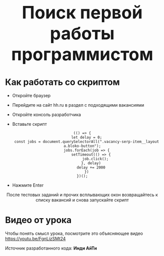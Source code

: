 # <div align="center"><h1>Поиск первой работы программистом</h1></div>



<h1>Как работать со скриптом</h1>


- Откройте браузер

- Перейдите на сайт hh.ru в раздел с подходящими вакансиями

- Откройте консоль разработчика



- Вставьте скрипт

<div align="center">

    (() => {
        let delay = 0;
        const jobs = document.querySelectorAll(".vacancy-serp-item__layout a.bloko-button");
        jobs.forEach(job => {
            setTimeout(() => {
                job.click();
            }, delay)
            delay += 2000
        })
    })();
                                      
</div>


- Нажмите Enter

<div align="center">После тестовых заданий и прочих всплывающих окон возвращайтесь к списку вакансий и снова запускайте скрипт</div>

<h1>Видео от урока</h1>

Чтобы понять смысл урока, посмотрите это объясняющее видео https://youtu.be/FgnLizSMt24

Источник разработанного кода: <b>Инди АйТи
